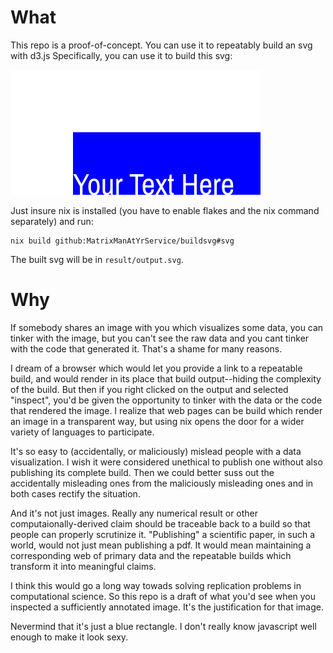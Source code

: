 # What
This repo is a proof-of-concept.
You can use it to repeatably build an svg with d3.js
Specifically, you can use it to build this svg:

![a blue rectangle with some text](./output.svg)

Just insure nix is installed (you have to enable flakes and the nix command separately) and run:
```
nix build github:MatrixManAtYrService/buildsvg#svg
```
The built svg will be in `result/output.svg`.

# Why

If somebody shares an image with you which visualizes some data, you can tinker with the image, but you can't see the raw data and you cant tinker with the code that generated it.
That's a shame for many reasons.

I dream of a browser which would let you provide a link to a repeatable build, and would render in its place that build output--hiding the complexity of the build.
But then if you right clicked on the output and selected "inspect", you'd be given the opportunity to tinker with the data or the code that rendered the image.
I realize that web pages can be build which render an image in a transparent way, but using nix opens the door for a wider variety of languages to participate.

It's so easy to (accidentally, or maliciously) mislead people with a data visualization.
I wish it were considered unethical to publish one without also publishing its complete build.
Then we could better suss out the accidentally misleading ones from the maliciously misleading ones and in both cases rectify the situation.

And it's not just images.
Really any numerical result or other computaionally-derived claim should be traceable back to a build so that people can properly scrutinize it.
"Publishing" a scientific paper, in such a world, would not just mean publishing a pdf.
It would mean maintaining a corresponding web of primary data and the repeatable builds which transform it into meaningful claims.

I think this would go a long way towads solving replication problems in computational science.
So this repo is a draft of what you'd see when you inspected a sufficiently annotated image.
It's the justification for that image.

Nevermind that it's just a blue rectangle.
I don't really know javascript well enough to make it look sexy.

